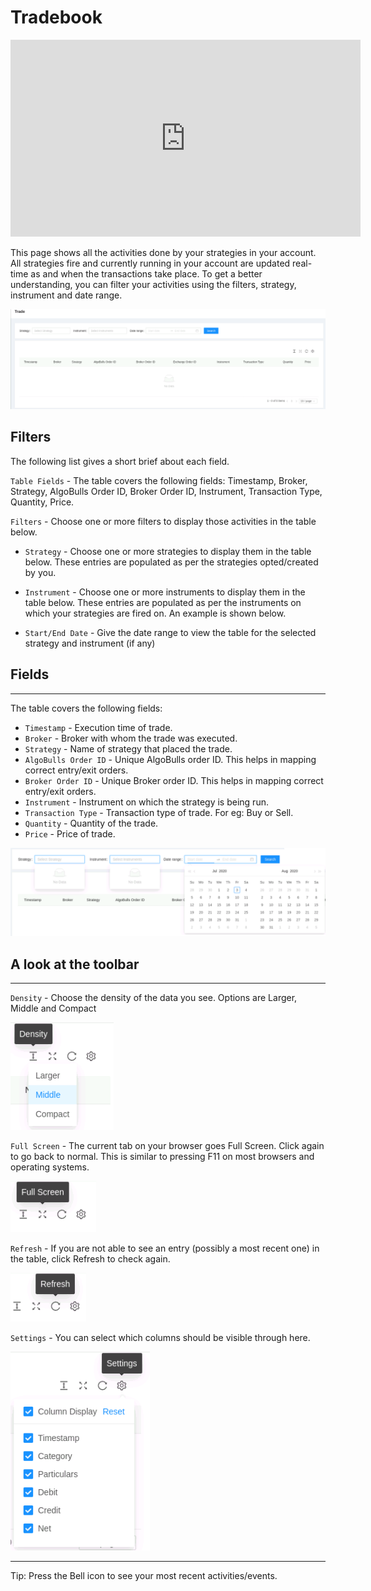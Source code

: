 # Tradebook

<iframe width="560" height="315" src="https://www.youtube.com/embed/y7ry8Bmz8QM" frameborder="0" allow="accelerometer; autoplay; encrypted-media; gyroscope; picture-in-picture" allowfullscreen></iframe>

This page shows all the activities done by your strategies in your account. All strategies fire and currently running in your account are updated real-time as and when the transactions take place. To get a better understanding, you can filter your activities using the filters, strategy, instrument and date range.

![Tradebook](imgs/tradebook-1.png)

## Filters
The following list gives a short brief about each field.

`Table Fields` - The table covers the following fields: Timestamp, Broker, Strategy, AlgoBulls Order ID, Broker Order ID, Instrument, Transaction Type, Quantity, Price.

`Filters` - Choose one or more filters to display those activities in the table below.

* `Strategy` - Choose one or more strategies to display them in the table below.
These entries are populated as per the strategies opted/created by you.

* `Instrument` - Choose one or more instruments to display them in the table below.
These entries are populated as per the instruments on which your strategies are fired on. An example is shown below.

* `Start/End Date` - Give the date range to view the table for the selected strategy and instrument (if any)

## Fields
---
The table covers the following fields:

* `Timestamp` - Execution time of trade.
* `Broker` - Broker with whom the trade was executed.
* `Strategy` - Name of strategy that placed the trade.
* `AlgoBulls Order ID` - Unique AlgoBulls order ID. This helps in mapping correct entry/exit orders.
* `Broker Order ID` - Unique Broker order ID. This helps in mapping correct entry/exit orders.
* `Instrument` - Instrument on which the strategy is being run.
* `Transaction Type` - Transaction type of trade. For eg: Buy or Sell.
* `Quantity` - Quantity of the trade.
* `Price` - Price of trade.

![TradebookInstruments](imgs/tradebook-2.png)

## A look at the toolbar
---

`Density` - Choose the density of the data you see. Options are Larger, Middle and Compact

![Filters](imgs/toolbar-1.png)

`Full Screen` - The current tab on your browser goes Full Screen. Click again to go back to normal. This is similar to pressing F11 on most browsers and operating systems.

![Filters](imgs/toolbar-2.png)

`Refresh` - If you are not able to see an entry (possibly a most recent one) in the table, click Refresh to check again. 

![Filters](imgs/toolbar-3.png)

`Settings` - You can select which columns should be visible through here. 

![Filters](imgs/toolbar-4.png)

---

Tip: Press the Bell icon to see your most recent activities/events.